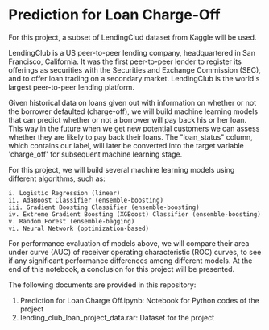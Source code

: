# Prediction for Loan Charge-Off

For this project, a subset of LendingClud dataset from Kaggle will be used.

LendingClub is a US peer-to-peer lending company, headquartered in San Francisco, California. It was the first peer-to-peer lender to register its offerings as securities with the Securities and Exchange Commission (SEC), and to offer loan trading on a secondary market. LendingClub is the world's largest peer-to-peer lending platform.

Given historical data on loans given out with information on whether or not the borrower defaulted (charge-off), we will build machine learning models that can predict whether or not a borrower will pay back his or her loan. This way in the future when we get new potential customers we can assess whether they are likely to pay back their loans. The "loan_status" column, which contains our label, will later be converted into the target variable 'charge_off' for subsequent machine learning stage.

For this project, we will build several machine learning models using different algorithms, such as:

	i. Logistic Regression (linear)
	ii. AdaBoost Classifier (ensemble-boosting)
	iii. Gradient Boosting Classifier (ensemble-boosting)
	iv. Extreme Gradient Boosting (XGBoost) Classifier (ensemble-boosting)
	v. Random Forest (ensemble-bagging)
	vi. Neural Network (optimization-based)
For performance evaluation of models above, we will compare their area under curve (AUC) of receiver operating characteristic (ROC) curves, to see if any significant performance differences among different models. At the end of this notebook, a conclusion for this project will be presented.

The following documents are provided in this repository:
  1. Prediction for Loan Charge Off.ipynb: Notebook for Python codes of the project
  2. lending_club_loan_project_data.rar: Dataset for the project
